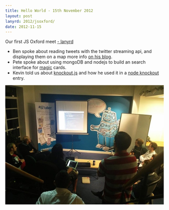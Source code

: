 ```yaml
---
title: Hello World - 15th November 2012
layout: post
lanyrd: 2012/jsoxford/
date: 2012-11-15
---
```


<p class="lead">Our first JS Oxford meet <a href="http://lanyrd.com/2012/jsoxford/">- lanyrd</a></p>


* Ben spoke about reading tweets with the twitter streaming api, and displaying them on a map more info [on his blog](http://benjaminbenben.com/2012/12/05/maptime).
* Pete spoke about using mongoDB and nodejs to build an search interface for [magic](http://www.wizards.com/Magic/TCG/Default.aspx) cards.
* Kevin told us about [knockout.js](http://knockoutjs.com/) and how he used it in a [node knockout](http://nodeknockout.com/) entry.


![First Meet](/img/helloworld.jpg)
